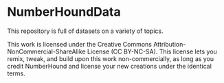 # NumberHoundData

This repository is full of datasets on a variety of topics.

This work is licensed under the Creative Commons Attribution-NonCommercial-ShareAlike License (CC BY-NC-SA). This license lets you remix, tweak, and build upon this work non-commercially, as long as you credit NumberHound and license your new creations under the identical terms.
